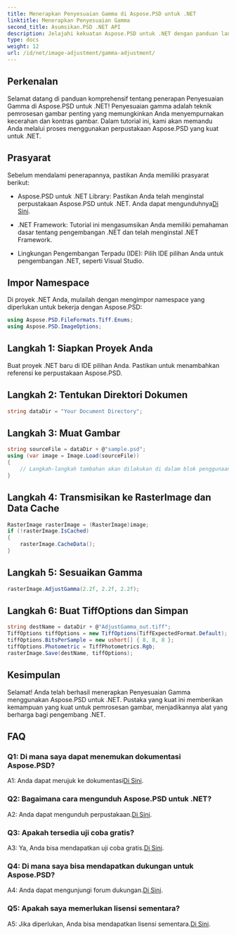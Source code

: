 ```yaml
---
title: Menerapkan Penyesuaian Gamma di Aspose.PSD untuk .NET
linktitle: Menerapkan Penyesuaian Gamma
second_title: Asumsikan.PSD .NET API
description: Jelajahi kekuatan Aspose.PSD untuk .NET dengan panduan langkah demi langkah kami dalam menerapkan Penyesuaian Gamma. Sempurnakan kecerahan dan kontras gambar dengan mudah.
type: docs
weight: 12
url: /id/net/image-adjustment/gamma-adjustment/
---
```

## Perkenalan

Selamat datang di panduan komprehensif tentang penerapan Penyesuaian Gamma di Aspose.PSD untuk .NET! Penyesuaian gamma adalah teknik pemrosesan gambar penting yang memungkinkan Anda menyempurnakan kecerahan dan kontras gambar. Dalam tutorial ini, kami akan memandu Anda melalui proses menggunakan perpustakaan Aspose.PSD yang kuat untuk .NET.

## Prasyarat

Sebelum mendalami penerapannya, pastikan Anda memiliki prasyarat berikut:

-  Aspose.PSD untuk .NET Library: Pastikan Anda telah menginstal perpustakaan Aspose.PSD untuk .NET. Anda dapat mengunduhnya[Di Sini](https://releases.aspose.com/psd/net/).

- .NET Framework: Tutorial ini mengasumsikan Anda memiliki pemahaman dasar tentang pengembangan .NET dan telah menginstal .NET Framework.

- Lingkungan Pengembangan Terpadu (IDE): Pilih IDE pilihan Anda untuk pengembangan .NET, seperti Visual Studio.

## Impor Namespace

Di proyek .NET Anda, mulailah dengan mengimpor namespace yang diperlukan untuk bekerja dengan Aspose.PSD:

```csharp
using Aspose.PSD.FileFormats.Tiff.Enums;
using Aspose.PSD.ImageOptions;
```

## Langkah 1: Siapkan Proyek Anda

Buat proyek .NET baru di IDE pilihan Anda. Pastikan untuk menambahkan referensi ke perpustakaan Aspose.PSD.

## Langkah 2: Tentukan Direktori Dokumen

```csharp
string dataDir = "Your Document Directory";
```

## Langkah 3: Muat Gambar

```csharp
string sourceFile = dataDir + @"sample.psd";
using (var image = Image.Load(sourceFile))
{
    // Langkah-langkah tambahan akan dilakukan di dalam blok penggunaan ini.
}
```

## Langkah 4: Transmisikan ke RasterImage dan Data Cache

```csharp
RasterImage rasterImage = (RasterImage)image;
if (!rasterImage.IsCached)
{
    rasterImage.CacheData();
}
```

## Langkah 5: Sesuaikan Gamma

```csharp
rasterImage.AdjustGamma(2.2f, 2.2f, 2.2f);
```

## Langkah 6: Buat TiffOptions dan Simpan

```csharp
string destName = dataDir + @"AdjustGamma_out.tiff";
TiffOptions tiffOptions = new TiffOptions(TiffExpectedFormat.Default);
tiffOptions.BitsPerSample = new ushort[] { 8, 8, 8 };
tiffOptions.Photometric = TiffPhotometrics.Rgb;
rasterImage.Save(destName, tiffOptions);
```

## Kesimpulan

Selamat! Anda telah berhasil menerapkan Penyesuaian Gamma menggunakan Aspose.PSD untuk .NET. Pustaka yang kuat ini memberikan kemampuan yang kuat untuk pemrosesan gambar, menjadikannya alat yang berharga bagi pengembang .NET.

## FAQ

### Q1: Di mana saya dapat menemukan dokumentasi Aspose.PSD?

 A1: Anda dapat merujuk ke dokumentasi[Di Sini](https://reference.aspose.com/psd/net/).

### Q2: Bagaimana cara mengunduh Aspose.PSD untuk .NET?

 A2: Anda dapat mengunduh perpustakaan.[Di Sini](https://releases.aspose.com/psd/net/).

### Q3: Apakah tersedia uji coba gratis?

 A3: Ya, Anda bisa mendapatkan uji coba gratis.[Di Sini](https://releases.aspose.com/).

### Q4: Di mana saya bisa mendapatkan dukungan untuk Aspose.PSD?

 A4: Anda dapat mengunjungi forum dukungan.[Di Sini](https://forum.aspose.com/c/psd/34).

### Q5: Apakah saya memerlukan lisensi sementara?

 A5: Jika diperlukan, Anda bisa mendapatkan lisensi sementara.[Di Sini](https://purchase.aspose.com/temporary-license/).